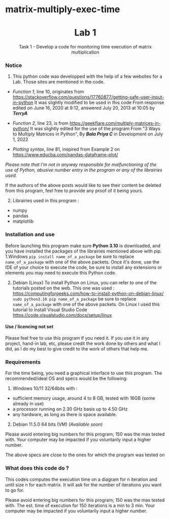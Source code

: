 # matrix-multiply-exec-time
<h1 align="center"> Lab 1 </h1>
<p align="center"> Task 1 - Develop a code for monitoring time execution of matrix multiplication </p>

### Notice
1. This python code was developped with the help of a few websites for a Lab.
Those sites are mentioned in the code.

- _Function 1_, line 10, originates from https://stackoverflow.com/questions/17760877/getting-safe-user-input-in-python
   It was slightly modified to be used in this code
   From response edited on June 16, 2020 at 9:12, answered July 20, 2013 at 10:05 by __*TerryA*__

- _Function 2_, line 23, is from https://geekflare.com/multiply-matrices-in-python/
   It was slightly edited for the use of the program
   From "3 Ways to Multiply Matrices in Python", By __*Bala Priya C*__ in Development on July 1, 2022

- _Plotting syntax_, line 81, inspired from Example 2 on https://www.educba.com/pandas-dataframe-plot/

_Please note that I'm not in anyway responsible for malfunctioning of the use of Python, abusive number entry in the program or any of the librairies used._

If the authors of the above posts would like to see their content be deleted from this program, feel free to provide any proof of it being yours.

2. Librairies used in this program :
  - numpy
  - pandas
  - matplotlib

### Installation and use
Before launching this program make sure **Python 3.10** is downloaded, and you have installed the packages of the librairies mentioned above with pip.
   1.Windows
`pip install name_of_a_package` be sure to replace `name_of_a_package` with one of the above packets.
Once it's done, use the IDE of your choice to execute the code, be sure to install any extensions or elements you may need to execute this Python code.

   2. Debian (Linux)
   To install Python on Linux, you can refer to one of the tutorials posted on the web.
   This one was used : https://computingforgeeks.com/how-to-install-python-on-debian-linux/
   `sudo python3.10 pip name_of_a_package` be sure to replace `name_of_a_package` with one of the above packets.
   On Linux I used this tutorial to install Visual Studio Code https://code.visualstudio.com/docs/setup/linux

#### Use / licencing not set
Please feel free to use this program if you need it.
If you use it in any project, hand-in lab, etc, please credit the work done by others and what I did, as I do my best to give credit to the work of others that help me.

### Requirements
For the time being, you need a graphical interface to use this program.
The recommended/ideal OS and specs would be the following:

   1. Windows 10/11 32/64bits with :
   - sufficient memory usage, around 4 to 8 GB, tested with 16GB (some already in use)
   - a processor running on 2.30 GHz basis up to 4.50 GHz
   - any hardware, as long as there is space available.
   
   2. Debian 11.5.0 64 bits (VM)
   _(Available soon)_

Please avoid entering big numbers for this program; 150 was the max tested with.
Your computer may be impacted if you voluntarily input a higher number.

The above specs are close to the ones for which the program was tested on

### What does this code do ?
This codes computes the execution time on a diagram for n iteration and until size n for each matrix.
It will ask for the number of iterations you want to go for.

Please avoid entering big numbers for this program; 150 was the max tested with.
The est. time of execution for 150 iterations is a min to 3 min.
Your computer may be impacted if you voluntarily input a higher number.
